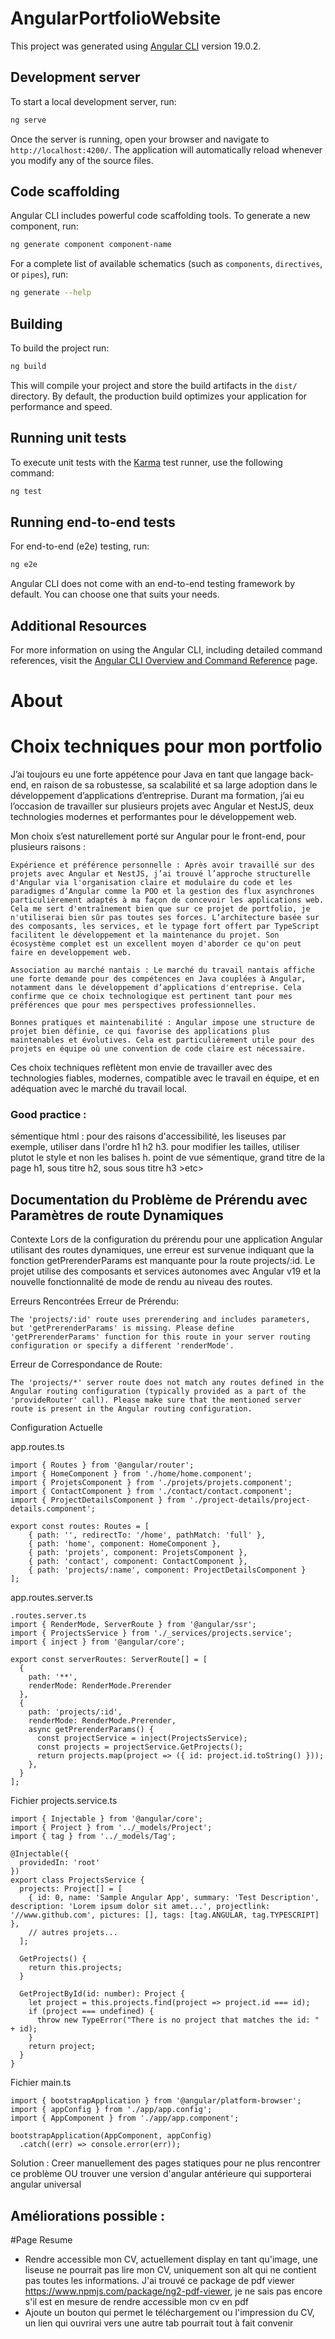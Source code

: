 # AngularPortfolioWebsite

This project was generated using [Angular CLI](https://github.com/angular/angular-cli) version 19.0.2.

## Development server

To start a local development server, run:

```bash
ng serve
```

Once the server is running, open your browser and navigate to `http://localhost:4200/`. The application will automatically reload whenever you modify any of the source files.

## Code scaffolding

Angular CLI includes powerful code scaffolding tools. To generate a new component, run:

```bash
ng generate component component-name
```

For a complete list of available schematics (such as `components`, `directives`, or `pipes`), run:

```bash
ng generate --help
```

## Building

To build the project run:

```bash
ng build
```

This will compile your project and store the build artifacts in the `dist/` directory. By default, the production build optimizes your application for performance and speed.

## Running unit tests

To execute unit tests with the [Karma](https://karma-runner.github.io) test runner, use the following command:

```bash
ng test
```

## Running end-to-end tests

For end-to-end (e2e) testing, run:

```bash
ng e2e
```

Angular CLI does not come with an end-to-end testing framework by default. You can choose one that suits your needs.

## Additional Resources

For more information on using the Angular CLI, including detailed command references, visit the [Angular CLI Overview and Command Reference](https://angular.dev/tools/cli) page.

# About

# Choix techniques pour mon portfolio

J’ai toujours eu une forte appétence pour Java en tant que langage back-end, en raison de sa robustesse, sa scalabilité et sa large adoption dans le développement d’applications d’entreprise. Durant ma formation, j’ai eu l’occasion de travailler sur plusieurs projets avec Angular et NestJS, deux technologies modernes et performantes pour le développement web.

Mon choix s’est naturellement porté sur Angular pour le front-end, pour plusieurs raisons :

    Expérience et préférence personnelle : Après avoir travaillé sur des projets avec Angular et NestJS, j’ai trouvé l’approche structurelle d'Angular via l'organisation claire et modulaire du code et les paradigmes d’Angular comme la POO et la gestion des flux asynchrones particulièrement adaptés à ma façon de concevoir les applications web. Cela me sert d'entraînement bien que sur ce projet de portfolio, je n'utiliserai bien sûr pas toutes ses forces. L’architecture basée sur des composants, les services, et le typage fort offert par TypeScript facilitent le développement et la maintenance du projet. Son écosystème complet est un excellent moyen d'aborder ce qu'on peut faire en developpement web.

    Association au marché nantais : Le marché du travail nantais affiche une forte demande pour des compétences en Java couplées à Angular, notamment dans le développement d’applications d'entreprise. Cela confirme que ce choix technologique est pertinent tant pour mes préférences que pour mes perspectives professionnelles.

    Bonnes pratiques et maintenabilité : Angular impose une structure de projet bien définie, ce qui favorise des applications plus maintenables et évolutives. Cela est particulièrement utile pour des projets en équipe où une convention de code claire est nécessaire.

Ces choix techniques reflètent mon envie de travailler avec des technologies fiables, modernes, compatible avec le travail en équipe, et en adéquation avec le marché du travail local.

### Good practice :
sémentique html :
pour des raisons d'accessibilité, les liseuses par exemple, utiliser dans l'ordre h1 h2 h3. pour modifier les tailles, utiliser plutot le style et non les balises h.
point de vue sémentique, grand titre de la page h1, sous titre h2, sous sous titre h3 >etc>

## Documentation du Problème de Prérendu avec Paramètres de route Dynamiques
Contexte
Lors de la configuration du prérendu pour une application Angular utilisant des routes dynamiques, une erreur est survenue indiquant que la fonction getPrerenderParams est manquante pour la route projects/:id. Le projet utilise des composants et services autonomes avec Angular v19 et la nouvelle fonctionnalité de mode de rendu au niveau des routes.

Erreurs Rencontrées
Erreur de Prérendu:
```
The 'projects/:id' route uses prerendering and includes parameters, but 'getPrerenderParams' is missing. Please define 'getPrerenderParams' function for this route in your server routing configuration or specify a different 'renderMode'.
```

Erreur de Correspondance de Route:

```
The 'projects/*' server route does not match any routes defined in the Angular routing configuration (typically provided as a part of the 'provideRouter' call). Please make sure that the mentioned server route is present in the Angular routing configuration.
```
Configuration Actuelle

app.routes.ts

```
import { Routes } from '@angular/router';
import { HomeComponent } from './home/home.component';
import { ProjetsComponent } from './projets/projets.component';
import { ContactComponent } from './contact/contact.component';
import { ProjectDetailsComponent } from './project-details/project-details.component';

export const routes: Routes = [
    { path: '', redirectTo: '/home', pathMatch: 'full' },
    { path: 'home', component: HomeComponent },
    { path: 'projets', component: ProjetsComponent },
    { path: 'contact', component: ContactComponent },
    { path: 'projects/:name', component: ProjectDetailsComponent }
];
```
app.routes.server.ts
```
.routes.server.ts
import { RenderMode, ServerRoute } from '@angular/ssr';
import { ProjectsService } from './_services/projects.service';
import { inject } from '@angular/core';

export const serverRoutes: ServerRoute[] = [
  {
    path: '**',
    renderMode: RenderMode.Prerender
  },
  {
    path: 'projects/:id',
    renderMode: RenderMode.Prerender,
    async getPrerenderParams() {
      const projectService = inject(ProjectsService);
      const projects = projectService.GetProjects();
      return projects.map(project => ({ id: project.id.toString() }));
    },
  }
];
```
Fichier projects.service.ts
```
import { Injectable } from '@angular/core';
import { Project } from '../_models/Project';
import { tag } from '../_models/Tag';

@Injectable({
  providedIn: 'root'
})
export class ProjectsService {
  projects: Project[] = [
    { id: 0, name: 'Sample Angular App', summary: 'Test Description', description: 'Lorem ipsum dolor sit amet...', projectlink: '//www.github.com', pictures: [], tags: [tag.ANGULAR, tag.TYPESCRIPT] },
    // autres projets...
  ];

  GetProjects() {
    return this.projects;
  }

  GetProjectById(id: number): Project {
    let project = this.projects.find(project => project.id === id);
    if (project === undefined) {
      throw new TypeError("There is no project that matches the id: " + id);
    }
    return project;
  }
}
```
Fichier main.ts
```
import { bootstrapApplication } from '@angular/platform-browser';
import { appConfig } from './app/app.config';
import { AppComponent } from './app/app.component';

bootstrapApplication(AppComponent, appConfig)
  .catch((err) => console.error(err));
  ```

  Solution : Creer manuellement des pages statiques pour ne plus rencontrer ce problème
  OU trouver une version d'angular antérieure qui supporterai angular universal

  ## Améliorations possible :
  #Page Resume
- Rendre accessible mon CV, actuellement display en tant qu'image, une liseuse ne pourrait pas lire mon CV, uniquement son alt qui ne contient pas toutes les informations. J'ai trouvé ce package de pdf viewer https://www.npmjs.com/package/ng2-pdf-viewer, je ne sais pas encore s'il est en mesure de rendre accessible mon cv en pdf
- Ajoute un bouton qui permet le téléchargement ou l'impression du CV, un lien qui ouvrirai vers une autre tab pourrait tout à fait convenir
